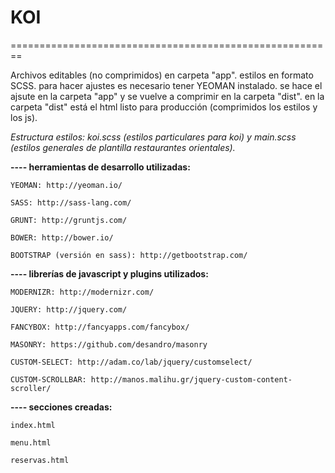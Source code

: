 <h1>KOI</h1>
========================================================



Archivos editables (no comprimidos) en carpeta "app". estilos en formato SCSS. para hacer ajustes es necesario tener YEOMAN instalado. se hace el ajsute en la carpeta "app" y se vuelve a comprimir en la carpeta "dist". en la carpeta "dist" está el html listo para producción (comprimidos los estilos y los js).

<i>Estructura estilos: koi.scss (estilos particulares para koi) y main.scss (estilos generales de plantilla restaurantes orientales).</i>

<b>---- herramientas de desarrollo utilizadas:</b>

    YEOMAN: http://yeoman.io/

    SASS: http://sass-lang.com/

    GRUNT: http://gruntjs.com/

    BOWER: http://bower.io/

    BOOTSTRAP (versión en sass): http://getbootstrap.com/



<b>---- librerías de javascript y plugins utilizados:</b>


    MODERNIZR: http://modernizr.com/

    JQUERY: http://jquery.com/
    
    FANCYBOX: http://fancyapps.com/fancybox/
    
    MASONRY: https://github.com/desandro/masonry
    
    CUSTOM-SELECT: http://adam.co/lab/jquery/customselect/
    
    CUSTOM-SCROLLBAR: http://manos.malihu.gr/jquery-custom-content-scroller/


<b>---- secciones creadas:</b>

    index.html

    menu.html
    
    reservas.html
